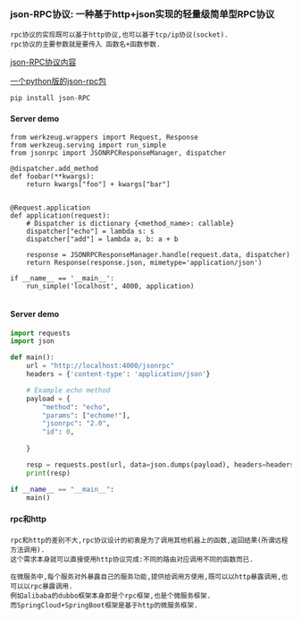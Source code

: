 
### json-RPC协议: 一种基于http+json实现的轻量级简单型RPC协议
```
rpc协议的实现既可以基于http协议,也可以基于tcp/ip协议(socket).
rpc协议的主要参数就是要传入 函数名+函数参数.
```

[json-RPC协议内容](http://wiki.geekdream.com/Specification/json-rpc_2.0.html)

[一个python版的json-rpc包](https://pypi.org/project/json-rpc/)


```python
pip install json-RPC
```

#### Server demo
```
from werkzeug.wrappers import Request, Response
from werkzeug.serving import run_simple
from jsonrpc import JSONRPCResponseManager, dispatcher

@dispatcher.add_method
def foobar(**kwargs):
    return kwargs["foo"] + kwargs["bar"]


@Request.application
def application(request):
    # Dispatcher is dictionary {<method_name>: callable}
    dispatcher["echo"] = lambda s: s
    dispatcher["add"] = lambda a, b: a + b

    response = JSONRPCResponseManager.handle(request.data, dispatcher)
    return Response(response.json, mimetype='application/json')

if __name__ == '__main__':
    run_simple('localhost', 4000, application)


```

#### Server demo
```python
import requests
import json

def main():
    url = "http://localhost:4000/jsonrpc"
    headers = {'content-type': 'application/json'}

    # Example echo method
    payload = {
        "method": "echo",
        "params": ["echome!"],
        "jsonrpc": "2.0",
        "id": 0,
    
    }

    resp = requests.post(url, data=json.dumps(payload), headers=headers).json()
    print(resp)

if __name__ == "__main__":
    main()

```

#### rpc和http
```
rpc和http的差别不大,rpc协议设计的初衷是为了调用其他机器上的函数,返回结果(所谓远程方法调用).
这个需求本身就可以直接使用http协议完成:不同的路由对应调用不同的函数而已.

在微服务中,每个服务对外暴露自己的服务功能,提供给调用方使用,既可以以http暴露调用,也可以以rpc暴露调用.
例如alibaba的dubbo框架本身即是个rpc框架,也是个微服务框架.
而SpringCloud+SpringBoot框架是基于http的微服务框架.
```
